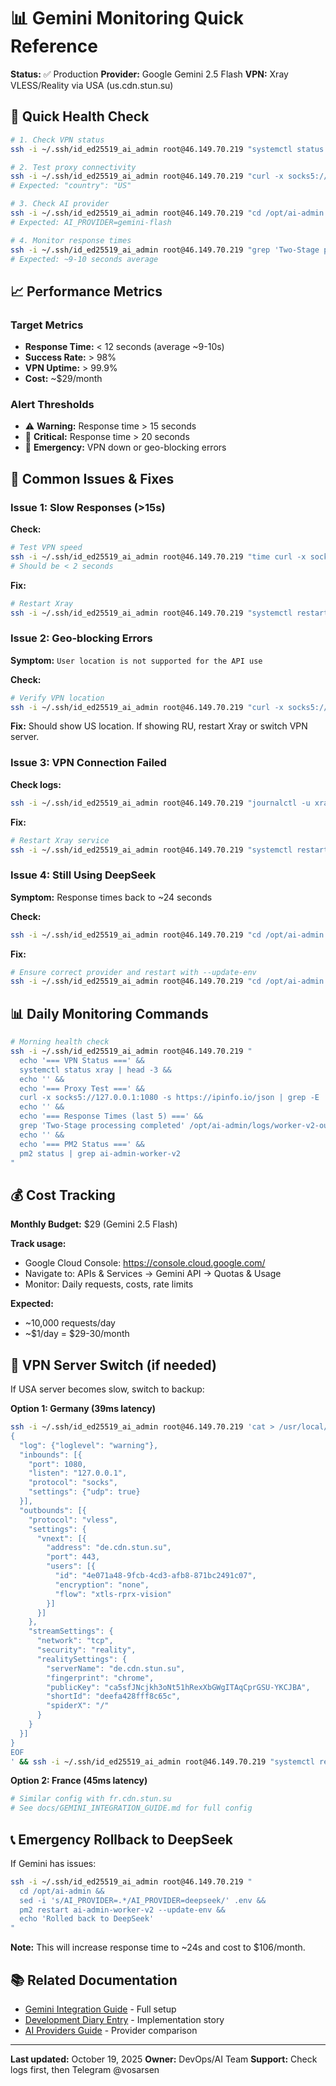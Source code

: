# 📊 Gemini Monitoring Quick Reference

**Status:** ✅ Production
**Provider:** Google Gemini 2.5 Flash
**VPN:** Xray VLESS/Reality via USA (us.cdn.stun.su)

## 🚀 Quick Health Check

```bash
# 1. Check VPN status
ssh -i ~/.ssh/id_ed25519_ai_admin root@46.149.70.219 "systemctl status xray"

# 2. Test proxy connectivity
ssh -i ~/.ssh/id_ed25519_ai_admin root@46.149.70.219 "curl -x socks5://127.0.0.1:1080 -s https://ipinfo.io/json | grep country"
# Expected: "country": "US"

# 3. Check AI provider
ssh -i ~/.ssh/id_ed25519_ai_admin root@46.149.70.219 "cd /opt/ai-admin && cat .env | grep AI_PROVIDER"
# Expected: AI_PROVIDER=gemini-flash

# 4. Monitor response times
ssh -i ~/.ssh/id_ed25519_ai_admin root@46.149.70.219 "grep 'Two-Stage processing completed' /opt/ai-admin/logs/worker-v2-out-1.log | tail -5"
# Expected: ~9-10 seconds average
```

## 📈 Performance Metrics

### Target Metrics
- **Response Time:** < 12 seconds (average ~9-10s)
- **Success Rate:** > 98%
- **VPN Uptime:** > 99.9%
- **Cost:** ~$29/month

### Alert Thresholds
- ⚠️ **Warning:** Response time > 15 seconds
- 🔴 **Critical:** Response time > 20 seconds
- 🚨 **Emergency:** VPN down or geo-blocking errors

## 🔧 Common Issues & Fixes

### Issue 1: Slow Responses (>15s)

**Check:**
```bash
# Test VPN speed
ssh -i ~/.ssh/id_ed25519_ai_admin root@46.149.70.219 "time curl -x socks5://127.0.0.1:1080 -s https://www.google.com > /dev/null"
# Should be < 2 seconds
```

**Fix:**
```bash
# Restart Xray
ssh -i ~/.ssh/id_ed25519_ai_admin root@46.149.70.219 "systemctl restart xray"
```

### Issue 2: Geo-blocking Errors

**Symptom:** `User location is not supported for the API use`

**Check:**
```bash
# Verify VPN location
ssh -i ~/.ssh/id_ed25519_ai_admin root@46.149.70.219 "curl -x socks5://127.0.0.1:1080 -s https://ipinfo.io/json"
```

**Fix:** Should show US location. If showing RU, restart Xray or switch VPN server.

### Issue 3: VPN Connection Failed

**Check logs:**
```bash
ssh -i ~/.ssh/id_ed25519_ai_admin root@46.149.70.219 "journalctl -u xray -n 50 --no-pager"
```

**Fix:**
```bash
# Restart Xray service
ssh -i ~/.ssh/id_ed25519_ai_admin root@46.149.70.219 "systemctl restart xray && sleep 3 && systemctl status xray"
```

### Issue 4: Still Using DeepSeek

**Symptom:** Response times back to ~24 seconds

**Check:**
```bash
ssh -i ~/.ssh/id_ed25519_ai_admin root@46.149.70.219 "cd /opt/ai-admin && cat .env | grep AI_PROVIDER"
```

**Fix:**
```bash
# Ensure correct provider and restart with --update-env
ssh -i ~/.ssh/id_ed25519_ai_admin root@46.149.70.219 "cd /opt/ai-admin && sed -i 's/AI_PROVIDER=.*/AI_PROVIDER=gemini-flash/' .env && pm2 restart ai-admin-worker-v2 --update-env"
```

## 📊 Daily Monitoring Commands

```bash
# Morning health check
ssh -i ~/.ssh/id_ed25519_ai_admin root@46.149.70.219 "
  echo '=== VPN Status ===' &&
  systemctl status xray | head -3 &&
  echo '' &&
  echo '=== Proxy Test ===' &&
  curl -x socks5://127.0.0.1:1080 -s https://ipinfo.io/json | grep -E '(country|city)' &&
  echo '' &&
  echo '=== Response Times (last 5) ===' &&
  grep 'Two-Stage processing completed' /opt/ai-admin/logs/worker-v2-out-1.log | tail -5 | grep -oP '\d+ms' &&
  echo '' &&
  echo '=== PM2 Status ===' &&
  pm2 status | grep ai-admin-worker-v2
"
```

## 💰 Cost Tracking

**Monthly Budget:** $29 (Gemini 2.5 Flash)

**Track usage:**
- Google Cloud Console: https://console.cloud.google.com/
- Navigate to: APIs & Services → Gemini API → Quotas & Usage
- Monitor: Daily requests, costs, rate limits

**Expected:**
- ~10,000 requests/day
- ~$1/day = $29-30/month

## 🔄 VPN Server Switch (if needed)

If USA server becomes slow, switch to backup:

**Option 1: Germany (39ms latency)**
```bash
ssh -i ~/.ssh/id_ed25519_ai_admin root@46.149.70.219 'cat > /usr/local/etc/xray/config.json << '\''EOF'\''
{
  "log": {"loglevel": "warning"},
  "inbounds": [{
    "port": 1080,
    "listen": "127.0.0.1",
    "protocol": "socks",
    "settings": {"udp": true}
  }],
  "outbounds": [{
    "protocol": "vless",
    "settings": {
      "vnext": [{
        "address": "de.cdn.stun.su",
        "port": 443,
        "users": [{
          "id": "4e071a48-9fcb-4cd3-afb8-871bc2491c07",
          "encryption": "none",
          "flow": "xtls-rprx-vision"
        }]
      }]
    },
    "streamSettings": {
      "network": "tcp",
      "security": "reality",
      "realitySettings": {
        "serverName": "de.cdn.stun.su",
        "fingerprint": "chrome",
        "publicKey": "ca5sfJNcjkh3oNt51hRexXbGWgITAqCprGSU-YKCJBA",
        "shortId": "deefa428fff8c65c",
        "spiderX": "/"
      }
    }
  }]
}
EOF
' && ssh -i ~/.ssh/id_ed25519_ai_admin root@46.149.70.219 "systemctl restart xray"
```

**Option 2: France (45ms latency)**
```bash
# Similar config with fr.cdn.stun.su
# See docs/GEMINI_INTEGRATION_GUIDE.md for full config
```

## 📞 Emergency Rollback to DeepSeek

If Gemini has issues:

```bash
ssh -i ~/.ssh/id_ed25519_ai_admin root@46.149.70.219 "
  cd /opt/ai-admin &&
  sed -i 's/AI_PROVIDER=.*/AI_PROVIDER=deepseek/' .env &&
  pm2 restart ai-admin-worker-v2 --update-env &&
  echo 'Rolled back to DeepSeek'
"
```

**Note:** This will increase response time to ~24s and cost to $106/month.

## 📚 Related Documentation

- [Gemini Integration Guide](GEMINI_INTEGRATION_GUIDE.md) - Full setup
- [Development Diary Entry](development-diary/2025-10-19-gemini-integration-with-vpn.md) - Implementation story
- [AI Providers Guide](AI_PROVIDERS_GUIDE.md) - Provider comparison

---

**Last updated:** October 19, 2025
**Owner:** DevOps/AI Team
**Support:** Check logs first, then Telegram @vosarsen
